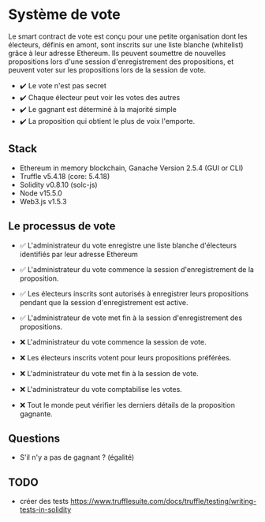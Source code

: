 # Système de vote

Le smart contract de vote est conçu pour une petite organisation dont les électeurs, définis en amont, sont inscrits sur une liste blanche (whitelist) grâce à leur adresse Ethereum.
Ils peuvent soumettre de nouvelles propositions lors d'une session d'enregistrement des propositions, et peuvent voter sur les propositions lors de la session de vote.

- ✔️ Le vote n'est pas secret
- ✔️ Chaque électeur peut voir les votes des autres
- ✔️ Le gagnant est déterminé à la majorité simple
- ✔️ La proposition qui obtient le plus de voix l'emporte.

## Stack

- Ethereum in memory blockchain, Ganache Version 2.5.4 (GUI or CLI)
- Truffle v5.4.18 (core: 5.4.18)
- Solidity v0.8.10 (solc-js)
- Node v15.5.0
- Web3.js v1.5.3

## Le processus de vote

- ✅ L'administrateur du vote enregistre une liste blanche d'électeurs identifiés par leur adresse Ethereum

- ✅ L'administrateur du vote commence la session d'enregistrement de la proposition.

- ✅ Les électeurs inscrits sont autorisés à enregistrer leurs propositions pendant que la session d'enregistrement est active.

- ✅ L'administrateur de vote met fin à la session d'enregistrement des propositions.

- ❌ L'administrateur du vote commence la session de vote.

- ❌ Les électeurs inscrits votent pour leurs propositions préférées.

- ❌ L'administrateur du vote met fin à la session de vote.

- ❌ L'administrateur du vote comptabilise les votes.

- ❌ Tout le monde peut vérifier les derniers détails de la proposition gagnante.

## Questions

- S'il n'y a pas de gagnant ? (égalité)

## TODO

- créer des tests https://www.trufflesuite.com/docs/truffle/testing/writing-tests-in-solidity
